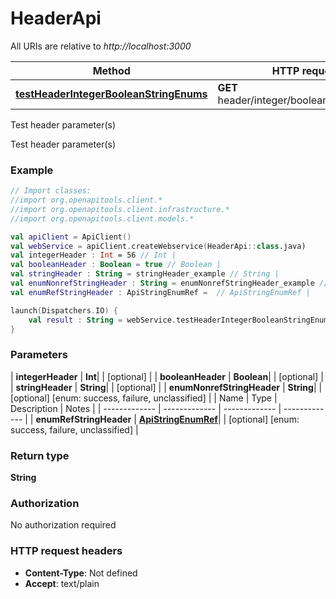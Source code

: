 # HeaderApi

All URIs are relative to *http://localhost:3000*

| Method | HTTP request | Description |
| ------------- | ------------- | ------------- |
| [**testHeaderIntegerBooleanStringEnums**](HeaderApi.md#testHeaderIntegerBooleanStringEnums) | **GET** header/integer/boolean/string/enums | Test header parameter(s) |



Test header parameter(s)

Test header parameter(s)

### Example
```kotlin
// Import classes:
//import org.openapitools.client.*
//import org.openapitools.client.infrastructure.*
//import org.openapitools.client.models.*

val apiClient = ApiClient()
val webService = apiClient.createWebservice(HeaderApi::class.java)
val integerHeader : Int = 56 // Int | 
val booleanHeader : Boolean = true // Boolean | 
val stringHeader : String = stringHeader_example // String | 
val enumNonrefStringHeader : String = enumNonrefStringHeader_example // String | 
val enumRefStringHeader : ApiStringEnumRef =  // ApiStringEnumRef | 

launch(Dispatchers.IO) {
    val result : String = webService.testHeaderIntegerBooleanStringEnums(integerHeader, booleanHeader, stringHeader, enumNonrefStringHeader, enumRefStringHeader)
}
```

### Parameters
| **integerHeader** | **Int**|  | [optional] |
| **booleanHeader** | **Boolean**|  | [optional] |
| **stringHeader** | **String**|  | [optional] |
| **enumNonrefStringHeader** | **String**|  | [optional] [enum: success, failure, unclassified] |
| Name | Type | Description  | Notes |
| ------------- | ------------- | ------------- | ------------- |
| **enumRefStringHeader** | [**ApiStringEnumRef**](.md)|  | [optional] [enum: success, failure, unclassified] |

### Return type

**String**

### Authorization

No authorization required

### HTTP request headers

 - **Content-Type**: Not defined
 - **Accept**: text/plain

